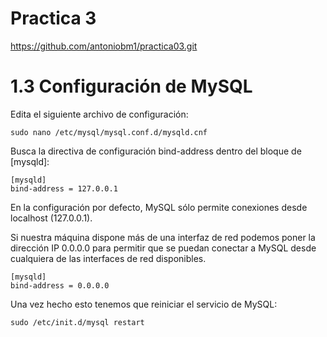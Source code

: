 # Practica 3

https://github.com/antoniobm1/practica03.git

# 1.3 Configuración de MySQL

Edita el siguiente archivo de configuración:
```
sudo nano /etc/mysql/mysql.conf.d/mysqld.cnf
```

Busca la directiva de configuración bind-address dentro del bloque de [mysqld]:
```
[mysqld]
bind-address = 127.0.0.1
```

En la configuración por defecto, MySQL sólo permite conexiones desde localhost (127.0.0.1). 


Si nuestra máquina dispone más de una interfaz de red podemos poner la dirección IP 0.0.0.0 para permitir que se puedan conectar a MySQL desde cualquiera de las interfaces de red disponibles.
```
[mysqld]
bind-address = 0.0.0.0
```

Una vez hecho esto tenemos que reiniciar el servicio de MySQL:
```
sudo /etc/init.d/mysql restart
```
